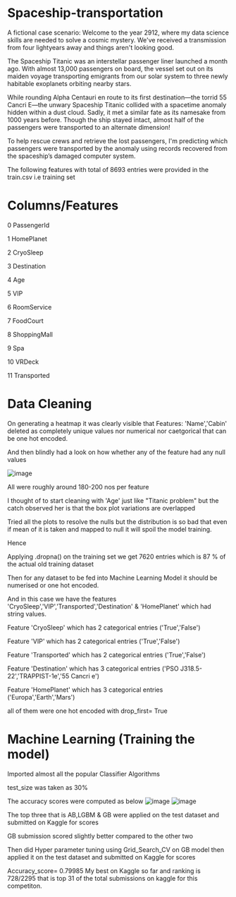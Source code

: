 # Spaceship-transportation

A fictional case scenario:
Welcome to the year 2912, where my data science skills are needed to solve a cosmic mystery. We've received a transmission from four lightyears away and things aren't looking good.

The Spaceship Titanic was an interstellar passenger liner launched a month ago. With almost 13,000 passengers on board, the vessel set out on its maiden voyage transporting emigrants from our solar system to three newly habitable exoplanets orbiting nearby stars.

While rounding Alpha Centauri en route to its first destination—the torrid 55 Cancri E—the unwary Spaceship Titanic collided with a spacetime anomaly hidden within a dust cloud. Sadly, it met a similar fate as its namesake from 1000 years before. Though the ship stayed intact, almost half of the passengers were transported to an alternate dimension!

To help rescue crews and retrieve the lost passengers, I'm predicting which passengers were transported by the anomaly using records recovered from the spaceship’s damaged computer system.

The following features with total of 8693 entries were provided in the train.csv i.e training set
 
 #   Columns/Features
 0   PassengerId
 
 1   HomePlanet
 
 2   CryoSleep
 
 3   Destination
 
 4   Age
 
 5   VIP             
 
 6   RoomService     
 
 7   FoodCourt       
 
 8   ShoppingMall    
 
 9   Spa             

10   VRDeck          

11   Transported       


  


 #   Data Cleaning
On generating a heatmap it was clearly visible that 
Features: 'Name','Cabin'  deleted as completely unique values nor numerical nor caetgorical that can be one hot encoded.




And then blindly had a look on how whether any of the feature had any null values

![image](https://user-images.githubusercontent.com/26757681/202535424-da2df66d-f263-4040-9a51-e211dc023d1d.png)

All were roughly around 180-200 nos per feature

I thought of to start cleaning with 'Age' just like "Titanic problem" but the catch observed her is that the box plot variations are overlapped 

Tried all the plots to resolve the nulls but the distribution is so bad that even if mean of it is taken and mapped to null it will spoil the model training.

Hence

Applying .dropna() on the training set we get 7620 entries  which is 87 % of the actual old training dataset

 
Then for any dataset to be fed into Machine Learning Model it should be numerised or one hot encoded.

And in this case we have the features 'CryoSleep','VIP','Transported','Destination' & 'HomePlanet' which had string values.



Feature 'CryoSleep' which has 2 categorical entries ('True','False')

Feature 'VIP' which has 2 categorical entries ('True','False')

Feature 'Transported' which has 2 categorical entries ('True','False')

Feature 'Destination' which has 3 categorical entries ('PSO J318.5-22','TRAPPIST-1e','55 Cancri e')

Feature 'HomePlanet' which has 3 categorical entries ('Europa','Earth','Mars')

all of them were one hot encoded with drop_first= True

#   Machine Learning (Training the model)
Imported almost all the popular Classifier Algorithms

test_size was taken as 30%

The accuracy scores were computed as below
![image](https://user-images.githubusercontent.com/26757681/202545316-680520f8-dc44-4e92-9ecf-0b78df395f42.png)
![image](https://user-images.githubusercontent.com/26757681/202545339-6fbd5e86-308e-4cf6-bbc4-6342b63d409d.png)


The top three that is  AB,LGBM & GB were applied on the test dataset and submitted on Kaggle for scores 

GB submission scored slightly better compared to the other two 

Then did Hyper parameter tuning using Grid_Search_CV on GB model then applied it on the test dataset and submitted on Kaggle for scores

  Accuracy_score= 0.79985 
  My best on Kaggle so far and ranking is 728/2295  that is top 31 of the total submissions on kaggle for this competiton.
